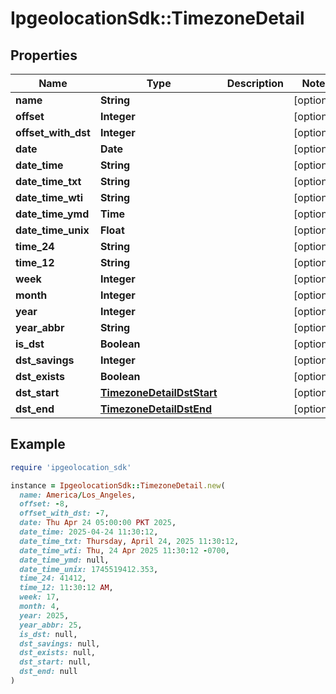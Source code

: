 # IpgeolocationSdk::TimezoneDetail

## Properties

| Name | Type | Description | Notes |
| ---- | ---- | ----------- | ----- |
| **name** | **String** |  | [optional] |
| **offset** | **Integer** |  | [optional] |
| **offset_with_dst** | **Integer** |  | [optional] |
| **date** | **Date** |  | [optional] |
| **date_time** | **String** |  | [optional] |
| **date_time_txt** | **String** |  | [optional] |
| **date_time_wti** | **String** |  | [optional] |
| **date_time_ymd** | **Time** |  | [optional] |
| **date_time_unix** | **Float** |  | [optional] |
| **time_24** | **String** |  | [optional] |
| **time_12** | **String** |  | [optional] |
| **week** | **Integer** |  | [optional] |
| **month** | **Integer** |  | [optional] |
| **year** | **Integer** |  | [optional] |
| **year_abbr** | **String** |  | [optional] |
| **is_dst** | **Boolean** |  | [optional] |
| **dst_savings** | **Integer** |  | [optional] |
| **dst_exists** | **Boolean** |  | [optional] |
| **dst_start** | [**TimezoneDetailDstStart**](TimezoneDetailDstStart.md) |  | [optional] |
| **dst_end** | [**TimezoneDetailDstEnd**](TimezoneDetailDstEnd.md) |  | [optional] |

## Example

```ruby
require 'ipgeolocation_sdk'

instance = IpgeolocationSdk::TimezoneDetail.new(
  name: America/Los_Angeles,
  offset: -8,
  offset_with_dst: -7,
  date: Thu Apr 24 05:00:00 PKT 2025,
  date_time: 2025-04-24 11:30:12,
  date_time_txt: Thursday, April 24, 2025 11:30:12,
  date_time_wti: Thu, 24 Apr 2025 11:30:12 -0700,
  date_time_ymd: null,
  date_time_unix: 1745519412.353,
  time_24: 41412,
  time_12: 11:30:12 AM,
  week: 17,
  month: 4,
  year: 2025,
  year_abbr: 25,
  is_dst: null,
  dst_savings: null,
  dst_exists: null,
  dst_start: null,
  dst_end: null
)
```

